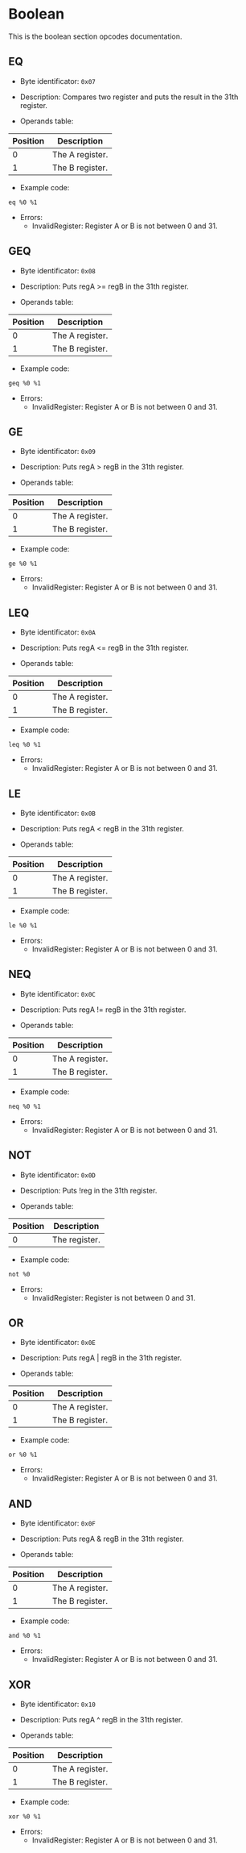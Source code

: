 # Boolean

This is the boolean section opcodes documentation.

## EQ

- Byte identificator: `0x07`
- Description: Compares two register and puts the result in the 31th register.

- Operands table:

| Position |   Description   |
|----------|-----------------|
|    0     | The A register. |
|    1     | The B register. |

- Example code:

```text
eq %0 %1
```

- Errors:
    - InvalidRegister: Register A or B is not between 0 and 31.

## GEQ

- Byte identificator: `0x08`
- Description: Puts regA >= regB in the 31th register.

- Operands table:

| Position |   Description   |
|----------|-----------------|
|    0     | The A register. |
|    1     | The B register. |

- Example code:

```text
geq %0 %1
```

- Errors:
    - InvalidRegister: Register A or B is not between 0 and 31.

## GE

- Byte identificator: `0x09`
- Description: Puts regA > regB in the 31th register.

- Operands table:

| Position |   Description   |
|----------|-----------------|
|    0     | The A register. |
|    1     | The B register. |

- Example code:

```text
ge %0 %1
```

- Errors:
    - InvalidRegister: Register A or B is not between 0 and 31.

## LEQ

- Byte identificator: `0x0A`
- Description: Puts regA <= regB in the 31th register.

- Operands table:

| Position |   Description   |
|----------|-----------------|
|    0     | The A register. |
|    1     | The B register. |

- Example code:

```text
leq %0 %1
```

- Errors:
    - InvalidRegister: Register A or B is not between 0 and 31.

## LE

- Byte identificator: `0x0B`
- Description: Puts regA < regB in the 31th register.

- Operands table:

| Position |   Description   |
|----------|-----------------|
|    0     | The A register. |
|    1     | The B register. |

- Example code:

```text
le %0 %1
```

- Errors:
    - InvalidRegister: Register A or B is not between 0 and 31.

## NEQ

- Byte identificator: `0x0C`
- Description: Puts regA != regB in the 31th register.

- Operands table:

| Position |   Description   |
|----------|-----------------|
|    0     | The A register. |
|    1     | The B register. |

- Example code:

```text
neq %0 %1
```

- Errors:
    - InvalidRegister: Register A or B is not between 0 and 31.

## NOT

- Byte identificator: `0x0D`
- Description: Puts !reg in the 31th register.

- Operands table:

| Position |   Description   |
|----------|-----------------|
|    0     | The register. |

- Example code:

```text
not %0
```

- Errors:
    - InvalidRegister: Register is not between 0 and 31.

## OR

- Byte identificator: `0x0E`
- Description: Puts regA | regB in the 31th register.

- Operands table:

| Position |   Description   |
|----------|-----------------|
|    0     | The A register. |
|    1     | The B register. |

- Example code:

```text
or %0 %1
```

- Errors:
    - InvalidRegister: Register A or B is not between 0 and 31.

## AND

- Byte identificator: `0x0F`
- Description: Puts regA & regB in the 31th register.

- Operands table:

| Position |   Description   |
|----------|-----------------|
|    0     | The A register. |
|    1     | The B register. |

- Example code:

```text
and %0 %1
```

- Errors:
    - InvalidRegister: Register A or B is not between 0 and 31.

## XOR

- Byte identificator: `0x10`
- Description: Puts regA ^ regB in the 31th register.

- Operands table:

| Position |   Description   |
|----------|-----------------|
|    0     | The A register. |
|    1     | The B register. |

- Example code:

```text
xor %0 %1
```

- Errors:
    - InvalidRegister: Register A or B is not between 0 and 31.


